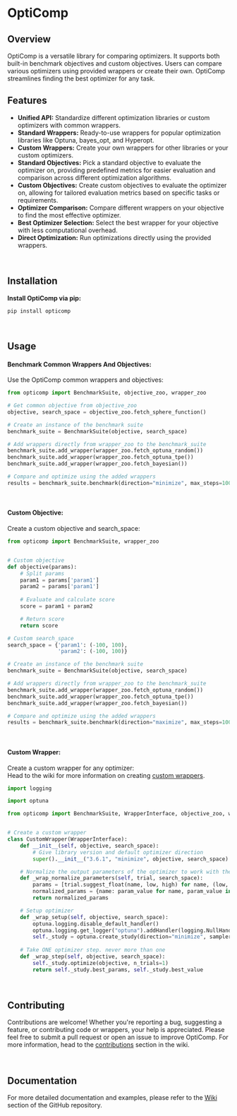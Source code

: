 # OptiComp
## Overview
OptiComp is a versatile library for comparing optimizers. It supports both built-in benchmark objectives and custom objectives. Users can compare various optimizers using provided wrappers or create their own. OptiComp streamlines finding the best optimizer for any task.
<br>

## Features
- **Unified API:** Standardize different optimization libraries or custom optimizers with common wrappers.
- **Standard Wrappers:** Ready-to-use wrappers for popular optimization libraries like Optuna, bayes_opt, and Hyperopt.
- **Custom Wrappers:** Create your own wrappers for other libraries or your custom optimizers.
- **Standard Objectives:** Pick a standard objective to evaluate the optimizer on, providing predefined metrics for easier evaluation and comparison across different optimization algorithms.
- **Custom Objectives:** Create custom objectives to evaluate the optimizer on, allowing for tailored evaluation metrics based on specific tasks or requirements.
- **Optimizer Comparison:** Compare different wrappers on your objective to find the most effective optimizer.
- **Best Optimizer Selection:** Select the best wrapper for your objective with less computational overhead.
- **Direct Optimization:** Run optimizations directly using the provided wrappers.
<br>

## Installation
**Install OptiComp via pip:**

```
pip install opticomp
```
<br>

## Usage
#### **Benchmark Common Wrappers And Objectives:**
Use the OptiComp common wrappers and objectives:
```python
from opticomp import BenchmarkSuite, objective_zoo, wrapper_zoo

# Get common objective from objective_zoo
objective, search_space = objective_zoo.fetch_sphere_function()

# Create an instance of the benchmark suite
benchmark_suite = BenchmarkSuite(objective, search_space)

# Add wrappers directly from wrapper_zoo to the benchmark_suite
benchmark_suite.add_wrapper(wrapper_zoo.fetch_optuna_random())
benchmark_suite.add_wrapper(wrapper_zoo.fetch_optuna_tpe())
benchmark_suite.add_wrapper(wrapper_zoo.fetch_bayesian())

# Compare and optimize using the added wrappers
results = benchmark_suite.benchmark(direction="minimize", max_steps=100, target_score=200, verbose=True, progress_bar=True)
```
<br>

#### **Custom Objective:**
Create a custom objective and search_space:

```python
from opticomp import BenchmarkSuite, wrapper_zoo


# Custom objective
def objective(params):
    # Split params
    param1 = params['param1']
    param2 = params['param1']
    
    # Evaluate and calculate score
    score = param1 + param2

    # Return score
    return score

# Custom search_space
search_space = {'param1': (-100, 100),
                'param2': (-100, 100)}

# Create an instance of the benchmark suite
benchmark_suite = BenchmarkSuite(objective, search_space)

# Add wrappers directly from wrapper_zoo to the benchmark_suite
benchmark_suite.add_wrapper(wrapper_zoo.fetch_optuna_random())
benchmark_suite.add_wrapper(wrapper_zoo.fetch_optuna_tpe())
benchmark_suite.add_wrapper(wrapper_zoo.fetch_bayesian())

# Compare and optimize using the added wrappers
results = benchmark_suite.benchmark(direction="maximize", max_steps=100, target_score=190, verbose=True, progress_bar=True)
```
<br>

#### **Custom Wrapper:**
Create a custom wrapper for any optimizer:\
Head to the wiki for more information on creating [custom wrappers](https://github.com/OptiComp/OptiComp/wiki/Custom-wrappers).
```python
import logging

import optuna

from opticomp import BenchmarkSuite, WrapperInterface, objective_zoo, wrapper_zoo


# Create a custom wrapper
class CustomWrapper(WrapperInterface):
    def __init__(self, objective, search_space):
        # Give library version and default optimizer direction
        super().__init__("3.6.1", "minimize", objective, search_space)

    # Normalize the output parameters of the optimizer to work with the BenchmarkSuite
    def _wrap_normalize_parameters(self, trial, search_space):
        params = [trial.suggest_float(name, low, high) for name, (low, high) in search_space.items()]
        normalized_params = {name: param_value for name, param_value in zip(search_space.keys(), params)}
        return normalized_params

    # Setup optimizer
    def _wrap_setup(self, objective, search_space):
        optuna.logging.disable_default_handler()
        optuna.logging.get_logger("optuna").addHandler(logging.NullHandler())
        self._study = optuna.create_study(direction="minimize", sampler=optuna.samplers.RandomSampler())
    
    # Take ONE optimizer step. never more than one
    def _wrap_step(self, objective, search_space):
        self._study.optimize(objective, n_trials=1)
        return self._study.best_params, self._study.best_value
```
<br>

## Contributing

Contributions are welcome! Whether you're reporting a bug, suggesting a feature, or contributing code or wrappers, your help is appreciated. Please feel free to submit a pull request or open an issue to improve OptiComp. For more information, head to the [contributions](https://github.com/OptiComp/OptiComp/wiki/Contributing) section in the wiki.

<br>

## Documentation
For more detailed documentation and examples, please refer to the [Wiki](https://github.com/OptiComp/OptiComp/wiki) section of the GitHub repository.

